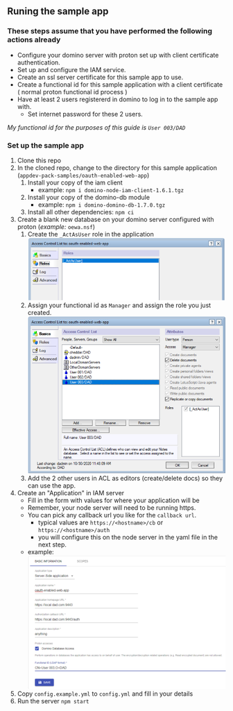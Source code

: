 ## Runing the sample app

### These steps assume that you have performed the following actions already
* Configure your domino server with proton set up with client certificate
  authentication.
* Set up and configure the IAM service.
* Create an ssl server certificate for this sample app to use.
* Create a functional id for this sample application with a client certificate
  ( normal proton functional id process )
* Have at least 2 users registererd in domino to log in to the sample app with.
  * Set internet password for these 2 users.

*My functional id for the purposes of this guide is `User 003/DAD`*

### Set up the sample app

1. Clone this repo
1. In the cloned repo, change to the directory for this sample application
   (`appdev-pack-samples/oauth-enabled-web-app`)
   1. Install your copy of the iam client
      * example: `npm i domino-node-iam-client-1.6.1.tgz`
   1. Install your copy of the domino-db module
      * example: `npm i domino-domino-db-1.7.0.tgz`
   1. Install all other dependencies: `npm ci`
1. Create a blank new database on your domino server configured with proton
   (*example:* `oewa.nsf`)
   1. Create the `_ActAsUser` role in the application
      ![Create the role](role.png)
   1. Assign your functional id as `Manager` and assign the role you just
      created.
      ![ACL Access Controls Example](acl.png)
   1. Add the 2 other users in ACL as editors (create/delete docs) so they can
      use the app.
1. Create an "Application" in IAM server
   * Fill in the form with values for where your application will be
   * Remember, your node server will need to be running https.
   * You can pick any callback url you like for the `callback url`.
     * typical values are `https://<hostname>/cb` or `https://<hostname>/auth`
     * you will configure this on the node server in the yaml file in the next
       step.
   * example:
     ![example iam client](iam.png)
1. Copy `config.example.yml` to `config.yml` and fill in your details
1. Run the server `npm start`
